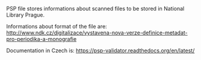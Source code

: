 PSP file stores informations about scanned files to be stored in National Library Prague.

Informations about format of the file are:
http://www.ndk.cz/digitalizace/vystavena-nova-verze-definice-metadat-pro-periodika-a-monografie

Documentation in Czech is:
https://psp-validator.readthedocs.org/en/latest/